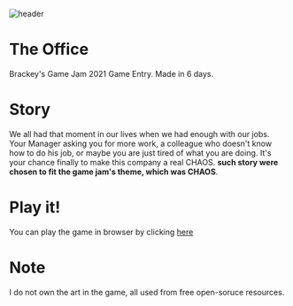![header](https://img.itch.zone/aW1nLzY4NzUwNjkucG5n/315x250%23c/2rRgqz.png)
# The Office
Brackey's Game Jam 2021 Game Entry. Made in 6 days. 

# Story
We all had that moment in our lives when we had enough with our jobs.  Your Manager asking you for more work, a colleague who doesn't know how to do his job, or maybe you are just tired of what you are doing. 
It's your chance finally to make this company a real CHAOS. **such story were chosen to fit the game jam's theme, which was CHAOS**.

# Play it!
You can play the game in browser by clicking [here](https://catb1t.itch.io/theoffice)

# Note
I do not own the art in the game, all used from free open-soruce resources.
